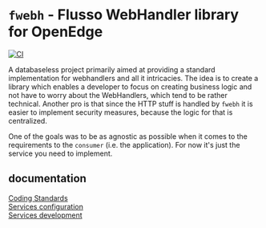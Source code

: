 # `fwebh` - Flusso WebHandler library for OpenEdge

[![CI](https://github.com/FlussoBV/openedge-fwebh/actions/workflows/ci.yaml/badge.svg)](https://github.com/FlussoBV/openedge-fwebh/actions/workflows/ci.yaml)

A databaseless project primarily aimed at providing a standard implementation for webhandlers and all it intricacies. The idea is to create a library which enables a developer to focus on creating business logic and not have to worry about the WebHandlers, which tend to be rather technical. Another pro is that since the HTTP stuff is handled by `fwebh` it is easier to implement security measures, because the logic for that is centralized.

One of the goals was to be as agnostic as possible when it comes to the requirements to the `consumer` (i.e. the application). For now it's just the service you need to implement.

## documentation
[Coding Standards](coding-standards.md)<br/>
[Services configuration](doc/services-config.md)<br/>
[Services development](doc/services-development.md)<br/>
